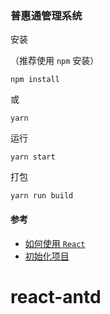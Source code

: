 ### 普惠通管理系统

安装

（推荐使用 `npm` 安装）

```shell
npm install
```

或

```shell
yarn
```

运行

```shell
yarn start
```

打包

```shell
yarn run build
```


#### 参考

- [如何使用 `React` ](./how-to-use-react.md)
- [初始化项目](https://github.com/womkim/initial-react-app)
# react-antd
